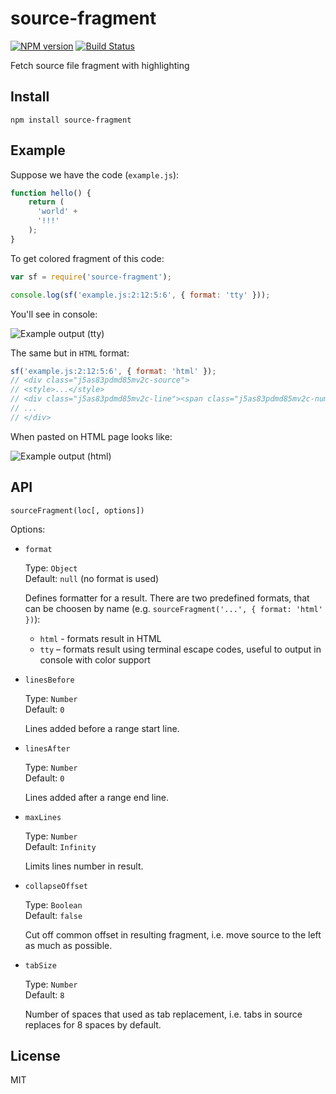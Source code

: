 # source-fragment

[![NPM version](https://img.shields.io/npm/v/source-fragment.svg)](https://www.npmjs.com/package/source-fragment)
[![Build Status](https://travis-ci.org/lahmatiy/source-fragment.svg?branch=master)](https://travis-ci.org/lahmatiy/source-fragment)

Fetch source file fragment with highlighting

## Install

```
npm install source-fragment
```

## Example

Suppose we have the code (`example.js`):

```js
function hello() {
    return (
      'world' +
      '!!!'
    );
}
```

To get colored fragment of this code:

```js
var sf = require('source-fragment');

console.log(sf('example.js:2:12:5:6', { format: 'tty' }));
```

You'll see in console:

![Example output (tty)](https://user-images.githubusercontent.com/270491/31044865-9150bf3a-a5e0-11e7-8d28-192d5475e0da.png)

The same but in `HTML` format:

```js
sf('example.js:2:12:5:6', { format: 'html' });
// <div class="j5as83pdmd85mv2c-source">
// <style>...</style>
// <div class="j5as83pdmd85mv2c-line"><span class="j5as83pdmd85mv2c-num">  2</span>...</div>
// ...
// </div>
```

When pasted on HTML page looks like:

![Example output (html)](https://user-images.githubusercontent.com/270491/31044911-40e99b38-a5e1-11e7-9fb2-22dfd5c7b212.png)

## API

```
sourceFragment(loc[, options])
```

Options:

- `format`

  Type: `Object`  
  Default: `null` (no format is used)

  Defines formatter for a result. There are two predefined formats, that can be choosen by name (e.g. `sourceFragment('...', { format: 'html' })`):
  - `html` - formats result in HTML
  - `tty` – formats result using terminal escape codes, useful to output in console with color support

- `linesBefore`

  Type: `Number`  
  Default: `0`

  Lines added before a range start line.

- `linesAfter`

  Type: `Number`  
  Default: `0`

  Lines added after a range end line.

- `maxLines`

  Type: `Number`  
  Default: `Infinity`

  Limits lines number in result.

- `collapseOffset`

  Type: `Boolean`  
  Default: `false`

  Cut off common offset in resulting fragment, i.e. move source to the left as much as possible.

- `tabSize`

  Type: `Number`  
  Default: `8`

  Number of spaces that used as tab replacement, i.e. tabs in source replaces for 8 spaces by default.

## License

MIT
